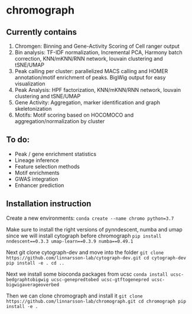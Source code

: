 # chromograph

## Currently contains
1. Chromgen: Binning and Gene-Activity Scoring of Cell ranger output
2. Bin analysis: TF-IDF normalization, Incremental PCA, Harmony batch correction, KNN/mKNN/RNN network, louvain clustering and tSNE/UMAP
3. Peak calling per cluster: parallelized MACS calling and HOMER annotation/motif enrichment of peaks. BigWig output for easy visualization
4. Peak Analysis: HPF factorization, KNN/mKNN/RNN network, louvain clustering and tSNE/UMAP
5. Gene Activity: Aggregation, marker identification and graph skeletonization
6. Motifs: Motif scoring based on HOCOMOCO and aggregation/normalization by cluster

## To do:
* Peak / gene enrichment statistics
* Lineage inference
* Feature selection methods
* Motif enrichments
* GWAS integration
* Enhancer prediction


## Installation instruction

Create a new environments:
`
conda create --name chromo python=3.7
`

Make sure to install the right versions of pynndescent, numba and umap since we will install cytograph before chromograph
`
pip install nndescent==0.3.3 umap-learn==0.3.9 numba==0.49.1
`

Next git clone cytograph-dev and move into the folder
`
git clone https://github.com/linnarsson-lab/cytograph-dev.git
cd cytograph-dev
pip install -e .
cd ..
`

Next we install some bioconda packages from ucsc
`
conda install ucsc-bedgraphtobigwig ucsc-genepredtobed ucsc-gtftogenepred ucsc-bigwigaverageoverbed
`

Then we can clone chromograph and install it 
`
git clone https://github.com/linnarsson-lab/chromograph.git
cd chromograph
pip install -e .
`

